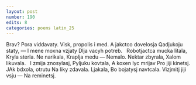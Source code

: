 ```yaml
---
layout: post
number: 190
edits: 8
categories: poems latin_25
---
```


Brav?
Pora viddavaty.
Visk, propolis i med.
A jakctco dovelosja 
Qadjukoju staty, —
I mene moxna vzjaty 
Dlja vacyh potreb.
 
Robotjactca mucka litala,
Kryla sterla.
Ne narikala,
Kraplja medu —
Nemalo.
Nektar zbyrala,
Xalom likuvala.
 
I zmija znosylasj,
Pyljuku kovtala,
A koxen lyc mrijav
Pro jiji kinetsj.
JAk bdxola, otrutu 
Na liky zdavala.
Ljakala,
Bo bojatysj navtcala.
Vizjmitj jiji vsju —
Na reminetsj.
